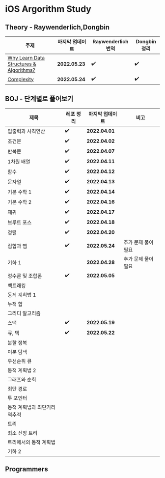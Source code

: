 # iOS Argorithm Study

## Theory - Raywenderlich,Dongbin

| 주제                                                            | 마지막 업데이트             | Raywenderlich 번역| Dongbin 정리|
| ---------------------------------------- | ---------------------- | -------------- | --------- |
| [Why Learn Data Structures & Algorithms?](https://github.com/simoniful/iOS_Swift-Algorithm/issues/1) |      **2022.05.23**       |          ✔️           |      ✔️       |
| [Complexity](https://github.com/simoniful/iOS_Swift-Algorithm/issues/2) |      **2022.05.24**       |          ✔️           |      ✔️       |

## BOJ - 단계별로 풀어보기

| 제목                                                    |  레포 정리  | 마지막 업데이트            | 비고              |
| ----------------------------------- | ---------- | --------------------- | ------------ |
| 입출력과 사칙연산                               |       ✔️        |  **2022.04.01**          |                      |
| 조건문                                                 |       ✔️        |  **2022.04.02**          |                      |
| 반복문                                                 |       ✔️        |  **2022.04.07**          |                      |
| 1차원 배열                                           |       ✔️        |  **2022.04.11**          |                      |
| 함수                                                    |       ✔️        |  **2022.04.12**          |                      |
| 문자열                                                 |       ✔️        |  **2022.04.13**          |                      |
| 기본 수학 1                                           |       ✔️        |  **2022.04.14**          |                      |
| 기본 수학 2                                          |       ✔️        |  **2022.04.16**          |                      |
| 재귀                                                     |       ✔️        |  **2022.04.17**          |                      |
| 브루트 포스                                          |       ✔️        |  **2022.04.18**          |                      |
| 정렬                                                     |       ✔️        |  **2022.04.20**          |                      |
| 집합과 맵                                             |        ✔️       |  **2022.05.24**          | 추가 문제 풀이 필요   |
| 기하 1                                                  |                   |  **2022.04.28**          | 추가 문제 풀이 필요  |
| 정수론 및 조합론                                  |       ✔️        |  **2022.05.05**          |                      |
| 백트래킹                                              |                   |                                     |                      |
| 동적 계획법 1                                       |                   |                                     |                      |
| 누적 합                                                |                   |                                     |                      |
| 그리디 알고리즘                                   |                   |                                     |                      |
| 스택                                                     |      ✔️         |  **2022.05.19**           |                      |
| 큐, 덱                                                   |      ✔️         |  **2022.05.22**          |                      |
| 분할 정복                                             |                   |                                     |                      |
| 이분 탐색                                             |                   |                                     |                      |
| 우선순위 큐                                          |                   |                                     |                      |
| 동적 계획법 2                                       |                   |                                     |                      |
| 그래프와 순회                                       |                   |                                     |                      |
| 최단 경로                                              |                   |                                     |                      |
| 투 포인터                                              |                   |                                     |                      |
| 동적 계획법과 최단거리 역추적              |                   |                                     |                      |
| 트리                                                     |                   |                                     |                   |
| 최소 신장 트리                                      |                   |                                     |                      |
| 트리에서의 동적 계획법                         |                   |                                     |                      |
|  기하 2                                                 |                   |                                     |                      |

## Programmers


